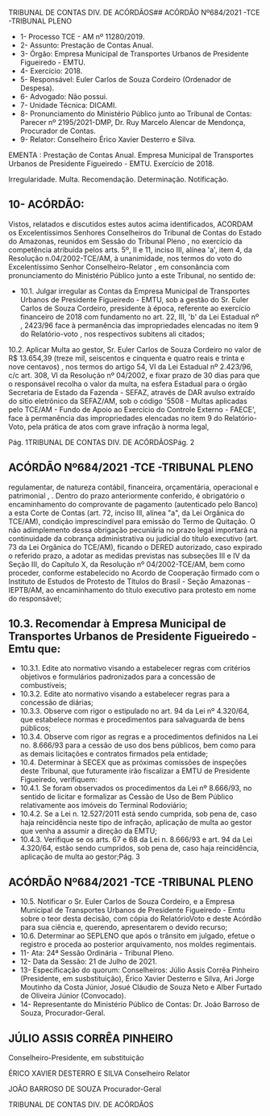 TRIBUNAL DE CONTAS DIV. DE ACÓRDÃOS## ACÓRDÃO Nº684/2021 -TCE -TRIBUNAL PLENO

- 1- Processo TCE - AM nº 11280/2019.
- 2- Assunto: Prestação de Contas Anual.
- 3- Órgão: Empresa Municipal de Transportes Urbanos de Presidente Figueiredo - EMTU.
- 4- Exercício: 2018.
- 5- Responsável: Euler Carlos de Souza Cordeiro (Ordenador de Despesa).
- 6- Advogado: Não possui.
- 7- Unidade Técnica: DICAMI.
- 8- Pronunciamento  do  Ministério  Público  junto  ao  Tribunal  de  Contas: Parecer  nº 2195/2021-DMP, Dr. Ruy Marcelo Alencar de Mendonça, Procurador de Contas.
- 9- Relator: Conselheiro Érico Xavier Desterro e Silva.

EMENTA : Prestação  de  Contas  Anual.  Empresa Municipal  de  Transportes  Urbanos  de  Presidente Figueiredo - EMTU. Exercício de 2018.

Irregularidade. Multa. Recomendação. Determinação. Notificação.

## 10-  ACÓRDÃO:

Vistos, relatados e discutidos estes autos acima identificados, ACORDAM os Excelentíssimos Senhores Conselheiros do Tribunal de Contas do Estado do Amazonas, reunidos em Sessão do Tribunal Pleno , no exercício da competência atribuída pelos arts. 5º, II e 11, inciso III, alínea 'a', item 4, da Resolução n.04/2002-TCE/AM, à unanimidade, nos termos do voto do Excelentíssimo Senhor Conselheiro-Relator , em consonância com pronunciamento do Ministério Público junto a este Tribunal, no sentido de:

- 10.1.  Julgar irregular as Contas da Empresa Municipal de Transportes Urbanos de  Presidente  Figueiredo -  EMTU,  sob  a  gestão  do Sr. Euler Carlos  de  Souza  Cordeiro, presidente  à  época,  referente  ao  exercício financeiro de 2018  com fundamento no art. 22, III, 'b' da Lei Estadual nº , 2423/96 face à permanência das impropriedades elencadas no item  9 do Relatório-voto , nos respectivos subitens ali citados;

10.2.  Aplicar Multa ao gestor, Sr. Euler Carlos de Souza Cordeiro no valor de R$ 13.654,39 (treze mil,  seiscentos e cinquenta e quatro reais e trinta e nove centavos) , nos termos do artigo 54, VI da Lei Estadual nº 2.423/96, c/c art. 308, VI da Resolução nº 04/2002, e fixar prazo de 30 dias para que o responsável recolha o valor da multa, na esfera Estadual para o órgão Secretaria  de  Estado  da  Fazenda  -  SEFAZ,  através  de  DAR  avulso extraído  do  sítio  eletrônico  da  SEFAZ/AM,  sob o  código  '5508  - Multas aplicadas pelo TCE/AM - Fundo de Apoio ao Exercício do Controle Externo - FAECE', face à permanência das impropriedades elencadas no item 9 do Relatório-Voto,  pela  prática  de atos  com  grave  infração  à  norma  legal,

Pág. 1TRIBUNAL DE CONTAS DIV. DE ACÓRDÃOSPág. 2

## ACÓRDÃO Nº684/2021 -TCE -TRIBUNAL PLENO

regulamentar, de natureza contábil, financeira, orçamentária, operacional e patrimonial ,  .  Dentro  do  prazo  anteriormente  conferido,  é  obrigatório  o encaminhamento do comprovante de pagamento (autenticado pelo Banco) a esta Corte de Contas (art. 72, inciso III, alínea "a", da Lei Orgânica do TCE/AM), condição imprescindível para emissão do Termo de Quitação. O não adimplemento dessa obrigação pecuniária no prazo legal importará na continuidade da cobrança administrativa ou judicial do título executivo (art. 73  da  Lei  Orgânica  do  TCE/AM),  ficando  o  DERED  autorizado,  caso expirado o referido prazo, a adotar as medidas previstas nas subseções III e IV da Seção III, do Capítulo X, da Resolução nº 04/2002-TCE/AM, bem como proceder, conforme estabelecido no Acordo de Cooperação firmado com  o  Instituto  de  Estudos  de  Protesto  de  Títulos  do  Brasil  -  Seção Amazonas  -  IEPTB/AM,  ao  encaminhamento  do  título  executivo  para protesto em nome do responsável;

## 10.3. Recomendar à Empresa  Municipal  de  Transportes  Urbanos  de Presidente Figueiredo - Emtu que:

- 10.3.1. Edite ato normativo  visando  a  estabelecer  regras  com critérios objetivos e formulários padronizados para a concessão de combustíveis;
- 10.3.2. Edite  ato  normativo  visando  a  estabelecer  regras  para  a concessão de diárias;
- 10.3.3. Observe com rigor o estipulado no art. 94 da Lei nº 4.320/64, que estabelece normas e procedimentos para salvaguarda de bens públicos;
- 10.3.4. Observe com rigor as regras e a procedimentos definidos na Lei  no.  8.666/93  para  a  cessão  de  uso  dos  bens  públicos, bem  como  para  as  demais  licitações  e  contratos  firmados pela entidade;
- 10.4. Determinar à SECEX que  as  próximas comissões de inspeções deste Tribunal, que futuramente irão fiscalizar a EMTU  de Presidente Figueiredo, verifiquem:
- 10.4.1. Se foram observados os procedimentos da Lei nº 8.666/93, no sentido de licitar e formalizar as Cessão de Uso de Bem Público relativamente aos imóveis do Terminal Rodoviário;
- 10.4.2. Se a Lei n. 12.527/2011 está sendo cumprida, sob pena de, caso haja reincidência neste tipo de infração, aplicação de multa ao gestor que venha a assumir a direção da EMTU;
- 10.4.3. Verifique se os arts. 67 e 68 da Lei n. 8.666/93 e art. 94 da Lei 4.320/64, estão sendo cumpridos, sob pena de, caso haja reincidência, aplicação de multa ao gestor;Pág. 3

## ACÓRDÃO Nº684/2021 -TCE -TRIBUNAL PLENO

- 10.5.  Notificar o Sr. Euler Carlos de Souza Cordeiro, e a Empresa Municipal de Transportes Urbanos de Presidente Figueiredo - Emtu sobre o teor desta decisão, com cópia do RelatórioVoto e deste Acórdão para sua ciência e, querendo, apresentarem o devido recurso;
- 10.6.  Determinar ao SEPLENO que após o trânsito em julgado, efetue o registro e proceda ao posterior arquivamento, nos moldes regimentais.
- 11-  Ata: 24ª Sessão Ordinária - Tribunal Pleno.
- 12-  Data da Sessão: 21 de Julho de 2021.
- 13-  Especificação do quorum: Conselheiros: Júlio Assis Corrêa Pinheiro (Presidente, em susbstituição), Érico Xavier Desterro e Silva, Ari Jorge Moutinho da Costa Júnior, Josué Cláudio de Souza Neto e Alber Furtado de Oliveira Júnior (Convocado).
- 14-  Representante  do  Ministério  Público  de  Contas: Dr. João  Barroso  de  Souza, Procurador-Geral.

## JÚLIO ASSIS CORRÊA PINHEIRO

Conselheiro-Presidente, em substituição

ÉRICO XAVIER DESTERRO E SILVA Conselheiro Relator

JOÃO BARROSO DE SOUZA Procurador-Geral

TRIBUNAL DE CONTAS DIV. DE ACÓRDÃOS